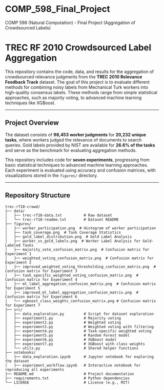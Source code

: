 # COMP_598_Final_Project
COMP 598 (Natural Computation) - Final Project (Aggregation of Crowdsourced Labels) 

# TREC RF 2010 Crowdsourced Label Aggregation

This repository contains the code, data, and results for the aggregation of crowdsourced relevance judgments from the **TREC 2010 Relevance Feedback Track** dataset. The goal of this project is to evaluate different methods for combining noisy labels from Mechanical Turk workers into high-quality consensus labels. These methods range from simple statistical approaches, such as majority voting, to advanced machine learning techniques like XGBoost.

---

## **Project Overview**

The dataset consists of **98,453 worker judgments** for **20,232 unique tasks**, where workers judged the relevance of documents to search queries. Gold labels provided by NIST are available for **26.6% of the tasks** and serve as the benchmark for evaluating aggregation methods. 

This repository includes code for **seven experiments**, progressing from basic statistical techniques to advanced machine learning approaches. Each experiment is evaluated using accuracy and confusion matrices, with visualizations stored in the `figures/` directory.

---

## **Repository Structure**

```plaintext
trec-rf10-crowd/
├── data/
│   ├── trec-rf10-data.txt          # Raw dataset
│   └── trec-rf10-readme.txt        # Dataset README
├── figures/
│   ├── worker_participation.png  # Histogram of worker participation
│   ├── task_coverage.png  # Task Coverage Statistics
│   ├── gold_label_distribution.png  # Gold Label Analysis
│   ├── worker_vs_gold_labels.png  # Worker Label Analysis for Gold-Labeled Tasks
│   ├── majority_vote_confusion_matrix.png  # Confusion matrix for Experiment 1
│   ├── weighted_voting_confusion_matrix.png  # Confusion matrix for Experiment 2
│   ├── improved_weighted_voting_thresholding_confusion_matrix.png  # Confusion matrix for Experiment 3
│   ├── task_specific_weighted_voting_confusion_matrix.png  # Confusion matrix for Experiment 4
│   ├── ml_label_aggregation_confusion_matrix.png  # Confusion matrix for Experiment 5
│   ├── improved_ml_label_aggregation_confusion_matrix.png  # Confusion matrix for Experiment 6
│   └── xgboost_class_weights_confusion_matrix.png # Confusion matrix for Experiment 7
├── src/
│   ├── data_exploration.py         # Script for dataset exploration
│   ├── experiment1.py              # Majority voting
│   ├── experiment2.py              # Weighted voting
│   ├── experiment3.py              # Weighted voting with filtering
│   ├── experiment4.py              # Task-specific weighted voting
│   ├── experiment5.py              # Random Forest model
│   ├── experiment6.py              # XGBoost model
│   ├── experiment7.py              # XGBoost with class weights
│   └── utils.py                    # Shared helper functions
├── notebooks/
│   ├── data_exploration.ipynb      # Jupyter notebook for exploring the dataset
│   ├── experiment_workflow.ipynb   # Interactive notebook for reproducing all experiments
├── README.md                       # Project documentation
├── requirements.txt                # Python dependencies
└── LICENSE                         # License (e.g., MIT)

